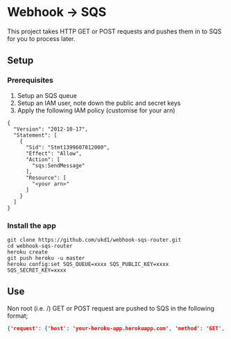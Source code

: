 # Webhook -> SQS

This project takes HTTP GET or POST requests and pushes them in to SQS for you to process later.

## Setup

### Prerequisites

1. Setup an SQS queue
2. Setup an IAM user, note down the public and secret keys
3. Apply the following IAM policy (customise for your arn)

```
{
  "Version": "2012-10-17",
  "Statement": [
    {
      "Sid": "Stmt1399607812000",
      "Effect": "Allow",
      "Action": [
        "sqs:SendMessage"
      ],
      "Resource": [
        "<your arn>"
      ]
    }
  ]
}
```

### Install the app

```
git clone https://github.com/ukd1/webhook-sqs-router.git
cd webhook-sqs-router
heroku create
git push heroku -u master
heroku config:set SQS_QUEUE=xxxx SQS_PUBLIC_KEY=xxxx SQS_SECRET_KEY=xxxx
```

## Use
Non root (i.e. /) GET or POST request are pushed to SQS in the following format;

```json
{'request': {'host': 'your-heroku-app.herokuapp.com', 'method': 'GET', 'path': '/path_to_request', 'ts': '2014-05-08 ....'}, 'params': {'your': 'params'}}
```